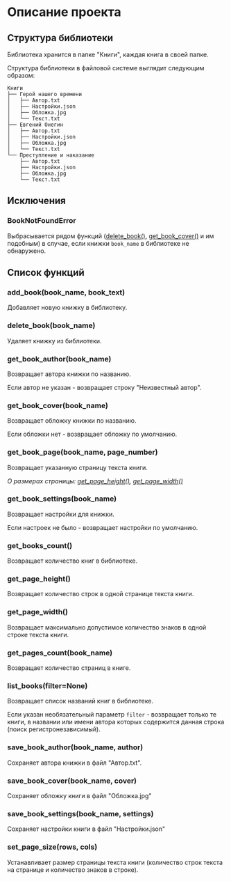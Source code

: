 # Описание проекта

## Структура библиотеки

Библиотека хранится в папке "Книги", каждая книга в своей папке.

Структура библиотеки в файловой системе выглядит следующим образом:

    Книги
    ├── Герой нашего времени
    │   ├── Автор.txt
    │   ├── Настройки.json
    │   ├── Обложка.jpg
    │   └── Текст.txt
    ├── Евгений Онегин
    │   ├── Автор.txt
    │   ├── Настройки.json
    │   ├── Обложка.jpg
    │   └── Текст.txt
    └── Преступление и наказание
        ├── Автор.txt
        ├── Настройки.json
        ├── Обложка.jpg
        └── Текст.txt

## Исключения

### BookNotFoundError

Выбрасывается рядом функций ([delete_book()](#delete_bookbook_name), [get_book_cover()](#get_book_coverbook_name)
и им подобным) в случае, если книжки `book_name` в библиотеке не обнаружено.

## Список функций

### add_book(book_name, book_text)

Добавляет новую книжку в библиотеку.

### delete_book(book_name)

Удаляет книжку из библиотеки.

### get_book_author(book_name)

Возвращает автора книжки по названию.

Если автор не указан - возвращает строку "Неизвестный автор".

### get_book_cover(book_name)

Возвращает обложку книжки по названию.

Если обложки нет - возвращает обложку по умолчанию.

### get_book_page(book_name, page_number)

Возвращает указанную страницу текста книги.

*О размерах страницы: [get_page_height()](#get_page_height), [get_page_width()](#get_page_width)*

### get_book_settings(book_name)

Возвращает настройки для книжки.

Если настроек не было - возвращает настройки по умолчанию.

### get_books_count()

Возвращает количество книг в библиотеке.

### get_page_height()

Возвращает количество строк в одной странице текста книги.

### get_page_width()

Возвращает максимально допустимое количество знаков в одной строке текста книги.

### get_pages_count(book_name)

Возвращает количество страниц в книге.

### list_books(filter=None)

Возвращает список названий книг в библиотеке.

Если указан необязательный параметр `filter` - возвращает только те книги, в названии или имени автора которых
содержится данная строка (поиск регистронезависимый).

### save_book_author(book_name, author)

Сохраняет автора книжки в файл "Автор.txt".

### save_book_cover(book_name, cover)

Сохраняет обложку книги в файл "Обложка.jpg"

### save_book_settings(book_name, settings)

Сохраняет настройки книги в файл "Настройки.json"

### set_page_size(rows, cols)

Устанавливает размер страницы текста книги
(количество строк текста на странице и количество знаков в строке).
